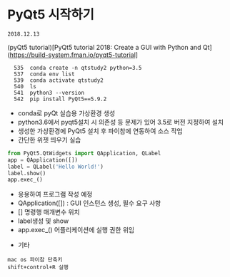 # PyQt5 시작하기
``` memo
2018.12.13 
```
(pyQt5 tutorial)[PyQt5 tutorial 2018: Create a GUI with Python and Qt](https://build-system.fman.io/pyqt5-tutorial]

```shell
  535  conda create -n qtstudy2 python=3.5
  537  conda env list
  539  conda activate qtstudy2
  540  ls
  541  python3 --version
  542  pip install PyQt5==5.9.2
```

- conda로 pyQt 실습용 가상환경 생성
- python3.6에서 pyqt5설치 시 의존성 등 문제가 있어 3.5로 버전 지정하여 설치
- 생성한 가상환경에 PyQt5 설치 후  파이참에 연동하여 소스 작업
- 간단한 위젯 띄우기 실습
```python
from PyQt5.QtWidgets import QApplication, QLabel
app = QApplication([])
label = QLabel('Hello World!')
label.show()
app.exec_()
```
- 응용하여 프로그램 작성 예정
- QApplication([]) : GUI 인스턴스 생성, 필수 요구 사항 
- [] 명령행 매개변수 위치
- label생성 및 show
- app.exec_() 어플리케이션에 실행 권한 위임

* 기타
``` pycharm 단축키
mac os 파이참 단축키
shift+control+R 실행
```
